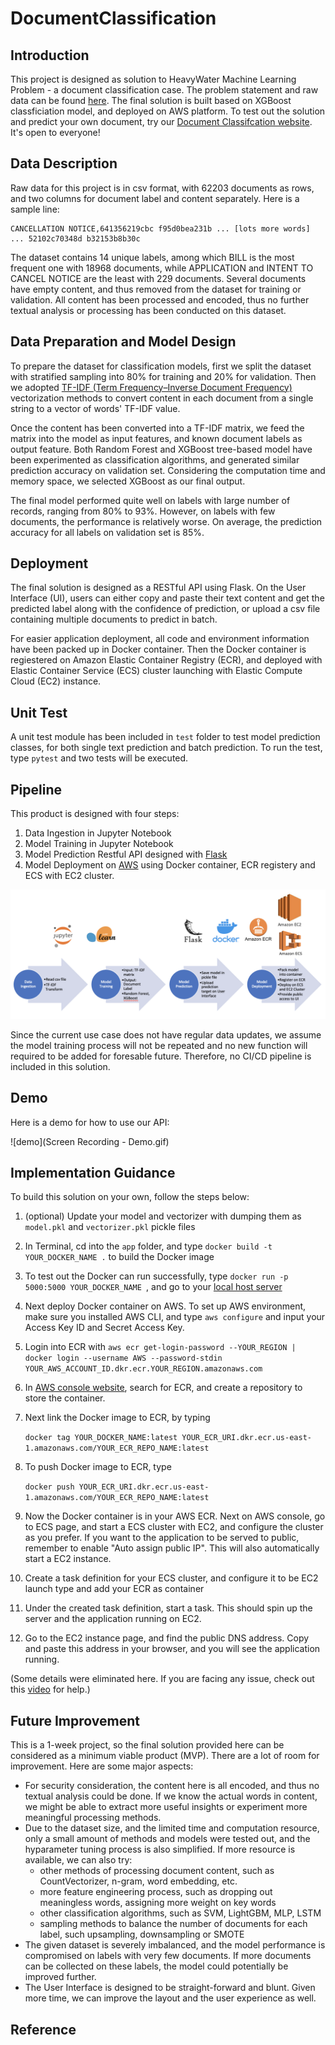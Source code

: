 # DocumentClassification

## Introduction
This project is designed as solution to HeavyWater Machine Learning Problem - a document classification case. The problem statement and raw data can be found [here](https://github.com/HeavyWater-Solutions/document-classification-test). The final solution is built based on XGBoost classficiation model, and deployed on AWS platform. To test out the solution and predict your own document, try our [Document Classifcation website](http://ec2-184-73-60-214.compute-1.amazonaws.com:8888). It's open to everyone! 

## Data Description

Raw data for this project is in csv format, with 62203 documents as rows, and two columns for document label and content separately. Here is a sample line:

```
CANCELLATION NOTICE,641356219cbc f95d0bea231b ... [lots more words] ... 52102c70348d b32153b8b30c
```

The dataset contains 14 unique labels, among which BILL is the most frequent one with 18968 documents, while APPLICATION and INTENT TO CANCEL NOTICE are the least with 229 documents. Several documents have empty content, and thus removed from the dataset for training or validation. All content has been processed and encoded, thus no further textual analysis or processing has been conducted on this dataset. 

## Data Preparation and Model Design

To prepare the dataset for classification models, first we split the dataset with stratified sampling into 80% for training and 20% for validation. Then we adopted [TF-IDF (Term Frequency–Inverse Document Frequency)][1] vectorization methods to convert content in each document from a single string to a vector of words' TF-IDF value. 

Once the content has been converted into a TF-IDF matrix, we feed the matrix into the model as input features, and known document labels as output feature. Both Random Forest and XGBoost tree-based model have been experimented as classification algorithms, and generated similar prediction accuracy on validation set. Considering the computation time and memory space, we selected XGBoost as our final output. 

The final model performed quite well on labels with large number of records, ranging from 80% to 93%. However, on labels with few documents, the performance is relatively worse. On average, the prediction accuracy for all labels on validation set is 85%.

## Deployment

The final solution is designed as a RESTful API using Flask. On the User Interface (UI), users can either copy and paste their text content and get the predicted label along with the confidence of prediction, or upload a csv file containing multiple documents to predict in batch. 

For easier application deployment, all code and environment information have been packed up in Docker container. Then the Docker container is regiestered on Amazon Elastic Container Registry (ECR), and deployed with Elastic Container Service (ECS) cluster launching with Elastic Compute Cloud (EC2) instance. 

## Unit Test

A unit test module has been included in `test` folder to test model prediction classes, for both single text prediction and batch prediction. To run the test, type `pytest` and two tests will be executed. 

## Pipeline

This product is designed with four steps:

1. Data Ingestion in Jupyter Notebook
2. Model Training in Jupyter Notebook
3. Model Prediction Restful API designed with [Flask][2]
4. Model Deployment on [AWS][3] using Docker container, ECR registery and ECS with EC2 cluster.

![pipeline](Pipeline.png)

Since the current use case does not have regular data updates, we assume the model training process will not be repeated and no new function will required to be added for foresable future. Therefore, no CI/CD pipeline is included in this solution.

## Demo

Here is a demo for how to use our API:

![demo](Screen Recording - Demo.gif)

## Implementation Guidance

To build this solution on your own, follow the steps below:

1. (optional) Update your model and vectorizer with dumping them as `model.pkl` and `vectorizer.pkl` pickle files

2. In Terminal, cd into the `app` folder, and type `docker build -t YOUR_DOCKER_NAME .` to build the Docker image

3. To test out the Docker can run successfully, type `docker run -p 5000:5000 YOUR_DOCKER_NAME `, and go to your [local host server](localhost:5000)

4. Next deploy Docker container on AWS. To set up AWS environment, make sure you installed AWS CLI, and type `aws configure` and input your Access Key ID and Secret Access Key.

5. Login into ECR with `aws ecr get-login-password --YOUR_REGION | docker login --username AWS --password-stdin YOUR_AWS_ACCOUNT_ID.dkr.ecr.YOUR_REGION.amazonaws.com`

6. In [AWS console website](https://console.aws.amazon.com), search for ECR, and create a repository to store the container.

7. Next link the Docker image to ECR, by typing 

   `docker tag YOUR_DOCKER_NAME:latest YOUR_ECR_URI.dkr.ecr.us-east-1.amazonaws.com/YOUR_ECR_REPO_NAME:latest` 

8. To push Docker image to ECR, type 

   `docker push YOUR_ECR_URI.dkr.ecr.us-east-1.amazonaws.com/YOUR_ECR_REPO_NAME:latest`

9. Now the Docker container is in your AWS ECR. Next on AWS console, go to ECS page, and start a ECS cluster with EC2, and configure the cluster as you prefer. If you want to the application to be served to public, remember to enable "Auto assign public IP". This will also automatically start a EC2 instance.

10. Create a task definition for your ECS cluster, and configure it to be EC2 launch type and add your ECR as container

11. Under the created task definition, start a task. This should spin up the server and the application running on EC2.

12. Go to the EC2 instance page, and find the public DNS address. Copy and paste this address in your browser, and you will see the application running.

(Some details were eliminated here. If you are facing any issue, check out this [video](https://youtu.be/zs3tyVgiBQQ) for help.)

## Future Improvement

This is a 1-week project, so the final solution provided here can be considered as a minimum viable product (MVP). There are a lot of room for improvement. Here are some major aspects:

* For security consideration, the content here is all encoded, and thus no textual analysis could be done. If we know the actual words in content, we might be able to extract more useful insights or experiment more meaningful processing methods.
* Due to the dataset size, and the limited time and computation resource, only a small amount of methods and models were tested out, and the hyparameter tuning process is also simplified. If more resource is available, we can also try:
  * other methods of processing document content, such as CountVectorizer, n-gram, word embedding, etc.
  * more feature engineering process, such as dropping out meaningless words, assigning more weight on key words
  * other classification algorithms, such as SVM, LightGBM, MLP, LSTM
  * sampling methods to balance the number of documents for each label, such upsampling, downsampling or SMOTE
* The given dataset is severely imbalanced, and the model performance is compromised on labels with very few documents. If more documents can be collected on these labels, the model could potentially be improved further.
* The User Interface is designed to be straight-forward and blunt. Given more time, we can improve the layout and the user experience as well.

## Reference
[1]: https://en.wikipedia.org/wiki/Tf–idf	"TF–IDF Explanation"
[2]: https://youtu.be/tjSV6pzJsGg	"Building a simple website and rest-api using Flask"
[3]: https://youtu.be/zs3tyVgiBQQ	"How to Deploy a Docker App to AWS using Elastic Container Service (ECS)"